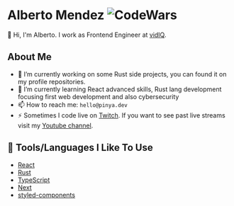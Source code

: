 # Alberto Mendez ![CodeWars](https://www.codewars.com/users/alberss/badges/micro)

👋 Hi, I'm Alberto. I work as Frontend Engineer at [vidIQ](https://vidiq.com/).

## About Me

- 🔭 I’m currently working on some Rust side projects, you can found it on my profile repositories. 
- 🌱 I’m currently learning React advanced skills, Rust lang development focusing first web development and also cybersecurity
- 📫 How to reach me: `hello@pinya.dev`
- ⚡ Sometimes I code live on [Twitch](https://twitch.tv/piny4man). If you want to see past live streams visit my [Youtube channel](https://www.youtube.com/@piny4man).

## 🔧 Tools/Languages I Like To Use

- [React](https://react.dev/)
- [Rust](https://www.rust-lang.org/)
- [TypeScript](https://www.typescriptlang.org/)
- [Next](https://nextjs.org/)
- [styled-components](https://styled-components.com/)

<!--
**alberss/alberss** is a ✨ _special_ ✨ repository because its `README.md` (this file) appears on your GitHub profile.

Here are some ideas to get you started:

- 🔭 I’m currently working on ...
- 🌱 I’m currently learning ...
- 👯 I’m looking to collaborate on ...
- 🤔 I’m looking for help with ...
- 💬 Ask me about ...
- 📫 How to reach me: ...
- 😄 Pronouns: ...
- ⚡ Fun fact: ...
-->
